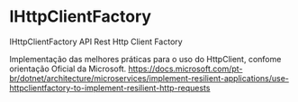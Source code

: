 # IHttpClientFactory
IHttpClientFactory API Rest Http Client Factory

Implementação das melhores práticas para o uso do HttpClient, confome orientação Oficial da Microsoft.
https://docs.microsoft.com/pt-br/dotnet/architecture/microservices/implement-resilient-applications/use-httpclientfactory-to-implement-resilient-http-requests
